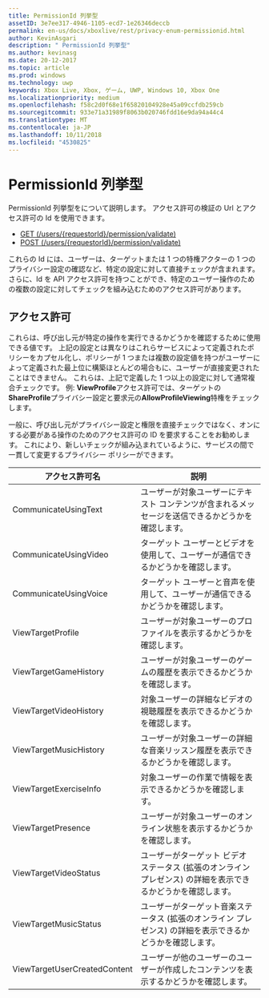 ```yaml
---
title: PermissionId 列挙型
assetID: 3e7ee317-4946-1105-ecd7-1e26346deccb
permalink: en-us/docs/xboxlive/rest/privacy-enum-permissionid.html
author: KevinAsgari
description: " PermissionId 列挙型"
ms.author: kevinasg
ms.date: 20-12-2017
ms.topic: article
ms.prod: windows
ms.technology: uwp
keywords: Xbox Live, Xbox, ゲーム, UWP, Windows 10, Xbox One
ms.localizationpriority: medium
ms.openlocfilehash: f58c2d0f68e1f65820104928e45a09ccfdb259cb
ms.sourcegitcommit: 933e71a31989f8063b020746fdd16e9da94a44c4
ms.translationtype: MT
ms.contentlocale: ja-JP
ms.lasthandoff: 10/11/2018
ms.locfileid: "4530825"
---
```

# <a name="permissionid-enumeration"></a>PermissionId 列挙型
PermissionId 列挙型をについて説明します。
アクセス許可の検証の Url とアクセス許可の Id を使用できます。

   * [GET (/users/{requestorId}/permission/validate)](../uri/privacy/uri-privacyusersrequestoridpermissionvalidateget.md)
   * [POST (/users/{requestorId}/permission/validate)](../uri/privacy/uri-privacyusersrequestoridpermissionvalidatepost.md)

これらの Id には、ユーザーは、ターゲットまたは 1 つの特権アクターの 1 つのプライバシー設定の確認など、特定の設定に対して直接チェックが含まれます。 さらに、Id を API アクセス許可を持つことができ、特定のユーザー操作のための複数の設定に対してチェックを組み込むためのアクセス許可があります。

<a id="ID4EIB"></a>


## <a name="permissions"></a>アクセス許可

これらは、呼び出し元が特定の操作を実行できるかどうかを確認するために使用できる値です。 上記の設定とは異なりはこれらサービスによって定義されたポリシーをカプセル化し、ポリシーが 1 つまたは複数の設定値を持つがユーザーによって定義された最上位に構築ほとんどの場合もに、ユーザーが直接変更されたことはできません。 これらは、上記で定義した 1 つ以上の設定に対して通常複合チェックです。 例: <b>ViewProfile</b>アクセス許可では、ターゲットの<b>ShareProfile</b>プライバシー設定と要求元の<b>AllowProfileViewing</b>特権をチェックします。

一般に、呼び出し元がプライバシー設定と権限を直接チェックではなく、オンにする必要がある操作のためのアクセス許可の ID を要求することをお勧めします。 これにより、新しいチェックが組み込まれているように、サービスの間で一貫して変更するプライバシー ポリシーができます。

| アクセス許可名| 説明|
| --- | --- |
| CommunicateUsingText| ユーザーが対象ユーザーにテキスト コンテンツが含まれるメッセージを送信できるかどうかを確認します。|
| CommunicateUsingVideo| ターゲット ユーザーとビデオを使用して、ユーザーが通信できるかどうかを確認します。|
| CommunicateUsingVoice| ターゲット ユーザーと音声を使用して、ユーザーが通信できるかどうかを確認します。|
| ViewTargetProfile| ユーザーが対象ユーザーのプロファイルを表示するかどうかを確認します。|
| ViewTargetGameHistory| ユーザーが対象ユーザーのゲームの履歴を表示できるかどうかを確認します。|
| ViewTargetVideoHistory| 対象ユーザーの詳細なビデオの視聴履歴を表示できるかどうかを確認します。|
| ViewTargetMusicHistory| ユーザーが対象ユーザーの詳細な音楽リッスン履歴を表示できるかどうかを確認します。|
| ViewTargetExerciseInfo| 対象ユーザーの作業で情報を表示できるかどうかを確認します。|
| ViewTargetPresence| ユーザーが対象ユーザーのオンライン状態を表示するかどうかを確認します。|
| ViewTargetVideoStatus| ユーザーがターゲット ビデオ ステータス (拡張のオンライン プレゼンス) の詳細を表示できるかどうかを確認します。|
| ViewTargetMusicStatus| ユーザーがターゲット音楽ステータス (拡張のオンライン プレゼンス) の詳細を表示できるかどうかを確認します。|
| ViewTargetUserCreatedContent| ユーザーが他のユーザーのユーザーが作成したコンテンツを表示するかどうかを確認します。|
